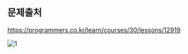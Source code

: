 ## 문제출처
https://programmers.co.kr/learn/courses/30/lessons/12919


![1](https://user-images.githubusercontent.com/83795383/132123713-98dc7526-abdf-4cde-9d87-a9eadd10e03d.jpg)
